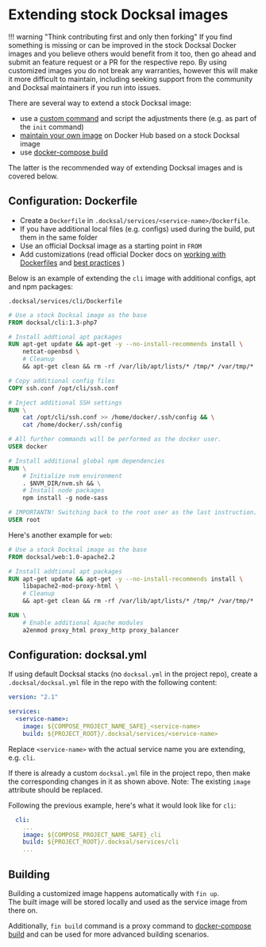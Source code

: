 # Extending stock Docksal images

!!! warning "Think contributing first and only then forking"
    If you find something is missing or can be improved in the stock Docksal Docker images and you believe others would 
    benefit from it too, then go ahead and submit an feature request or a PR for the respective repo.
    By using customized images you do not break any warranties, however this will make it more difficult to maintain, 
    including seeking support from the community and Docksal maintainers if you run into issues.

There are several way to extend a stock Docksal image:

- use a [custom command](../fin/custom-commands.md) and script the adjustments there (e.g. as part of the `init` command)
- [maintain your own image](https://github.com/docksal/service-cli/issues/9#issuecomment-308774963) on Docker Hub 
based on a stock Docksal image
- use [docker-compose build](https://docs.docker.com/compose/reference/build/)

The latter is the recommended way of extending Docksal images and is covered below. 


## Configuration: Dockerfile

- Create a `Dockerfile` in `.docksal/services/<service-name>/Dockerfile`.
- If you have additional local files (e.g. configs) used during the build, put them in the same folder
- Use an official Docksal image as a starting point in `FROM`
- Add customizations (read official Docker docs on [working with Dockerfiles](https://docs.docker.com/engine/reference/builder/) and [best practices](https://docs.docker.com/engine/userguide/eng-image/dockerfile_best-practices/) )

Below is an example of extending the `cli` image with additional configs, apt and npm packages:

`.docksal/services/cli/Dockerfile`

```Dockerfile
# Use a stock Docksal image as the base
FROM docksal/cli:1.3-php7

# Install addtional apt packages
RUN apt-get update && apt-get -y --no-install-recommends install \
    netcat-openbsd \
    # Cleanup
    && apt-get clean && rm -rf /var/lib/apt/lists/* /tmp/* /var/tmp/*

# Copy additional config files
COPY ssh.conf /opt/cli/ssh.conf

# Inject additional SSH settings
RUN \
	cat /opt/cli/ssh.conf >> /home/docker/.ssh/config && \
	cat /home/docker/.ssh/config

# All further commands will be performed as the docker user.
USER docker

# Install additional global npm dependencies
RUN \
	# Initialize nvm environment
	. $NVM_DIR/nvm.sh && \
	# Install node packages
	npm install -g node-sass

# IMPORTANTN! Switching back to the root user as the last instruction.
USER root
```

Here's another example for `web`:

```Dockerfile
# Use a stock Docksal image as the base
FROM docksal/web:1.0-apache2.2

# Install addtional apt packages
RUN apt-get update && apt-get -y --no-install-recommends install \
    libapache2-mod-proxy-html \
    # Cleanup
    && apt-get clean && rm -rf /var/lib/apt/lists/* /tmp/* /var/tmp/*

RUN \
	# Enable additional Apache modules
	a2enmod proxy_html proxy_http proxy_balancer
```

## Configuration: docksal.yml

If using default Docksal stacks (no `docksal.yml` in the project repo), create a `.docksal/docksal.yml` file in the repo 
with the following content:

```yaml
version: "2.1"

services:
  <service-name>:
    image: ${COMPOSE_PROJECT_NAME_SAFE}_<service-name>
    build: ${PROJECT_ROOT}/.docksal/services/<service-name>
```

Replace `<service-name>` with the actual service name you are extending, e.g. `cli`.

If there is already a custom `docksal.yml` file in the project repo, then make the corresponding changes in it as shown 
above. Note: The existing `image` attribute should be replaced.

Following the previous example, here's what it would look like for `cli`:

```yaml
  cli:
    ...
    image: ${COMPOSE_PROJECT_NAME_SAFE}_cli
    build: ${PROJECT_ROOT}/.docksal/services/cli
    ...
```

## Building

Building a customized image happens automatically with `fin up`.  
The built image will be stored locally and used as the service image from there on.

Additionally, `fin build` command is a proxy command to [docker-compose build](https://docs.docker.com/compose/reference/build/) 
and can be used for more advanced building scenarios. 
